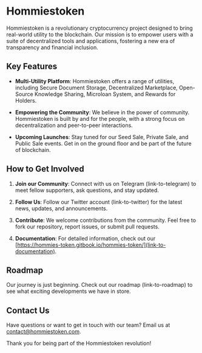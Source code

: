 # Hommiestoken



Hommiestoken is a revolutionary cryptocurrency project designed to bring real-world utility to the blockchain. Our mission is to empower users with a suite of decentralized tools and applications, fostering a new era of transparency and financial inclusion.

## Key Features

- **Multi-Utility Platform**: Hommiestoken offers a range of utilities, including Secure Document Storage, Decentralized Marketplace, Open-Source Knowledge Sharing, Microloan System, and Rewards for Holders.

- **Empowering the Community**: We believe in the power of community. Hommiestoken is built by and for the people, with a strong focus on decentralization and peer-to-peer interactions.

- **Upcoming Launches**: Stay tuned for our Seed Sale, Private Sale, and Public Sale events. Get in on the ground floor and be part of the future of blockchain.

## How to Get Involved

1. **Join our Community**: Connect with us on Telegram (link-to-telegram) to meet fellow supporters, ask questions, and stay updated.

2. **Follow Us**: Follow our Twitter account (link-to-twitter) for the latest news, updates, and announcements.

3. **Contribute**: We welcome contributions from the community. Feel free to fork our repository, report issues, or submit pull requests.

4. **Documentation**: For detailed information, check out our [https://hommies-token.gitbook.io/hommies-token/](link-to-documentation).

## Roadmap

Our journey is just beginning. Check out our roadmap (link-to-roadmap) to see what exciting developments we have in store.

## Contact Us

Have questions or want to get in touch with our team? Email us at [contact@hommiestoken.com](mailto:your-email@example.com).

Thank you for being part of the Hommiestoken revolution!



